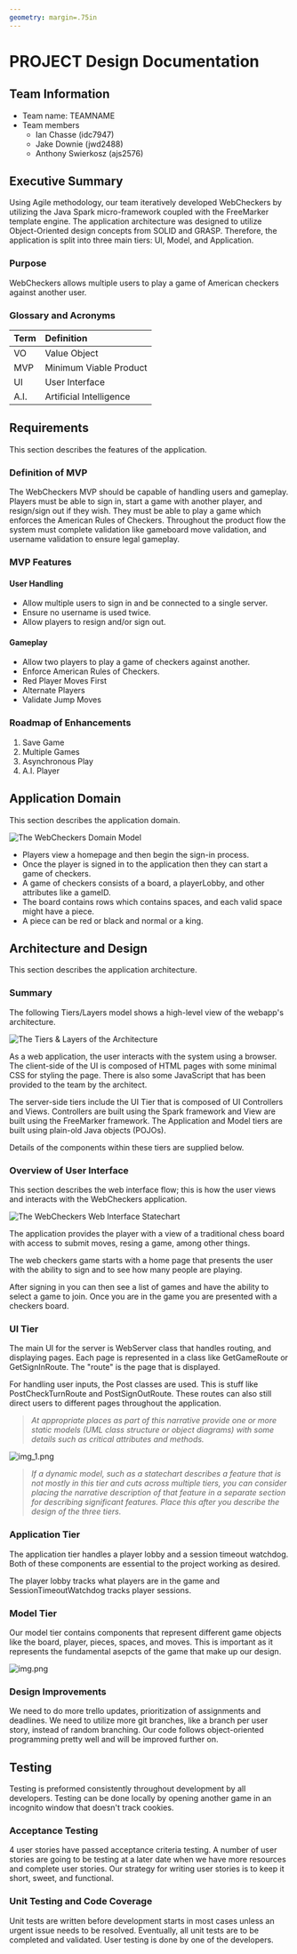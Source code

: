 ```yaml
---
geometry: margin=.75in
---
```


# PROJECT Design Documentation

## Team Information

* Team name: TEAMNAME
* Team members
    * Ian Chasse (idc7947)
    * Jake Downie (jwd2488)
    * Anthony Swierkosz (ajs2576)

## Executive Summary

Using Agile methodology, our team iteratively developed WebCheckers by utilizing the Java Spark
micro-framework coupled with the FreeMarker template engine. The application architecture was
designed to utilize Object-Oriented design concepts from SOLID and GRASP. Therefore, the application
is split into three main tiers: UI, Model, and Application.

### Purpose

WebCheckers allows multiple users to play a game of American checkers against another user.

### Glossary and Acronyms

| Term | Definition |
|:------|:------------|
| VO | Value Object |
| MVP | Minimum Viable Product |
| UI | User Interface |
| A.I. | Artificial Intelligence|

## Requirements

This section describes the features of the application.

### Definition of MVP

The WebCheckers MVP should be capable of handling users and gameplay. Players must be able to sign
in, start a game with another player, and resign/sign out if they wish. They must be able to play a
game which enforces the American Rules of Checkers. Throughout the product flow the system must
complete validation like gameboard move validation, and username validation to ensure legal
gameplay.

### MVP Features

#### User Handling

- Allow multiple users to sign in and be connected to a single server.
- Ensure no username is used twice.
- Allow players to resign and/or sign out.

#### Gameplay

- Allow two players to play a game of checkers against another.
- Enforce American Rules of Checkers.
- Red Player Moves First
- Alternate Players
- Validate Jump Moves

### Roadmap of Enhancements

1. Save Game
2. Multiple Games
3. Asynchronous Play
4. A.I. Player

## Application Domain

This section describes the application domain.

![The WebCheckers Domain Model](domain-model.png)

- Players view a homepage and then begin the sign-in process.
- Once the player is signed in to the application then they can start a game of checkers.
- A game of checkers consists of a board, a playerLobby, and other attributes like a gameID.
- The board contains rows which contains spaces, and each valid space might have a piece.
- A piece can be red or black and normal or a king.

## Architecture and Design

This section describes the application architecture.

### Summary

The following Tiers/Layers model shows a high-level view of the webapp's architecture.

![The Tiers & Layers of the Architecture](architecture-tiers-and-layers.png)

As a web application, the user interacts with the system using a browser. The client-side of the UI
is composed of HTML pages with some minimal CSS for styling the page. There is also some JavaScript
that has been provided to the team by the architect.

The server-side tiers include the UI Tier that is composed of UI Controllers and Views. Controllers
are built using the Spark framework and View are built using the FreeMarker framework. The
Application and Model tiers are built using plain-old Java objects (POJOs).

Details of the components within these tiers are supplied below.

### Overview of User Interface

This section describes the web interface flow; this is how the user views and interacts with the
WebCheckers application.

![The WebCheckers Web Interface Statechart](web-interface.png)

The application provides the player with a view of a traditional chess board with access to submit moves, resing a game, among other things. 

The web checkers game starts with a home page that presents the
user with the ability to sign and to see how many people are playing.

After signing in you can then see a list of games and have the ability
to select a game to join. Once you are in the game you are presented with a checkers board.

### UI Tier
The main UI for the server is WebServer class that handles routing, and displaying pages. Each page is represented in a class
like GetGameRoute or GetSignInRoute. The "route" is the page that is displayed.

For handling user inputs, the Post classes are used. This is stuff like PostCheckTurnRoute and PostSignOutRoute.
These routes can also still direct users to different pages throughout the application.
> _At appropriate places as part of this narrative provide one or more
> static models (UML class structure or object diagrams) with some
> details such as critical attributes and methods._

![img_1.png](img_1.png)

> _If a dynamic model, such as a statechart describes a feature that is
> not mostly in this tier and cuts across multiple tiers, you can
> consider placing the narrative description of that feature in a
> separate section for describing significant features. Place this after
> you describe the design of the three tiers._

### Application Tier

The application tier handles a player lobby and a session timeout watchdog.
Both of these components are essential to the project working as desired.

The player lobby tracks what players are in the game and SessionTimeoutWatchdog tracks 
 player sessions. 

### Model Tier

Our model tier contains components that represent different game objects like the board,
player, pieces, spaces, and moves. This is important as it represents the fundamental asepcts of the game that 
make up our design. 

![img.png](img.png)


### Design Improvements

We need to do more trello updates, prioritization of assignments and deadlines. We need to utilize more git branches, like a branch per user story, instead of random branching.
Our code follows object-oriented programming pretty well and will be improved further on.

## Testing

Testing is preformed consistently throughout development by all developers. Testing can be done locally by opening another game 
in an incognito window that doesn't track cookies. 

### Acceptance Testing

4 user stories have passed acceptance criteria testing. A number of user stories are going to be
testing at a later date when we have more resources and complete user stories.
Our strategy for writing user stories is to keep it short, sweet, and functional.

### Unit Testing and Code Coverage

Unit tests are written before development starts in most cases unless an urgent issue needs to be resolved.
Eventually, all unit tests are to be completed and validated. User testing is done by one of the developers. 